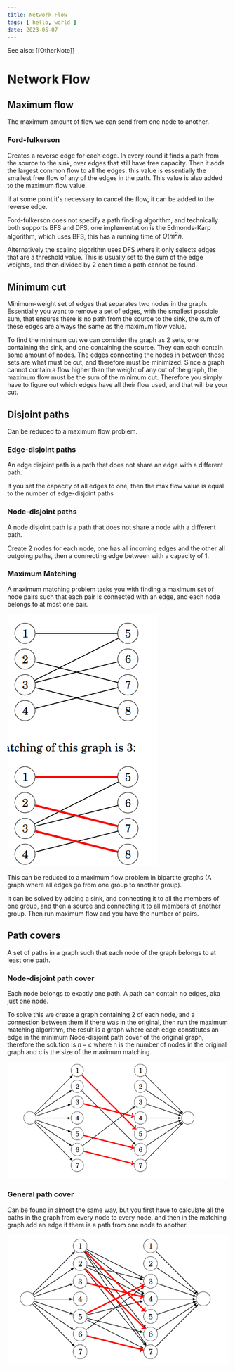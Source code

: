 ```yaml
---
title: Network Flow
tags: [ hello, world ]
date: 2023-06-07
---
```


See also: [[OtherNote]]

# Network Flow
## Maximum flow
The maximum amount of flow we can send from one node to another.

### Ford-fulkerson
Creates a reverse edge for each edge. In every round it finds a path from the source to the sink, over edges that still have free capacity. Then it adds the largest common flow to all the edges. this value is essentially the smallest free flow of any of the edges in the path. This value is also added to the maximum flow value.

If at some point it's necessary to cancel the flow, it can be added to the reverse edge.

Ford-fulkerson does not specify a path finding algorithm, and technically both supports BFS and DFS, one implementation is the Edmonds-Karp algorithm, which uses BFS, this has a running time of $O(m^2n$.

Alternatively the scaling algorithm uses DFS where it only selects edges that are a threshold value. This is usually set to the sum of the edge weights, and then divided by 2 each time a path cannot be found. 

## Minimum cut
Minimum-weight set of edges that separates two nodes in the graph. Essentially you want to remove a set of edges, with the smallest possible sum, that ensures there is no path from the source to the sink, the sum of these edges are always the same as the maximum flow value.

To find the minimum cut we can consider the graph as 2 sets, one containing the sink, and one containing the source. They can each contain some amount of nodes. The edges connecting the nodes in between those sets are what must be cut, and therefore must be minimized. Since a graph cannot contain a flow higher than the weight of any cut of the graph, the maximum flow must be the sum of the minimum cut. Therefore you simply have to figure out which edges have all their flow used, and that will be your cut.

## Disjoint paths
Can be reduced to a maximum flow problem.

### Edge-disjoint paths
An edge disjoint path is a path that does not share an edge with a different path.

If you set the capacity of all edges to one, then the max flow value is equal to the number of edge-disjoint paths

### Node-disjoint paths
A node disjoint path is a path that does not share a node with a different path.

Create 2 nodes for each node, one has all incoming edges and the other all outgoing paths, then a connecting edge between with a capacity of 1.

### Maximum Matching
A maximum matching problem tasks you with finding a maximum set of node pairs such that each pair is connected with an edge, and each node belongs to at most one pair.

![](img/pasted_img_20230607152204.png)

This can be reduced to a maximum flow problem in bipartite graphs (A graph where all edges go from one group to another group).

It can be solved by adding a sink, and connecting it to all the members of one group, and then a source and connecting it to all members of another group. Then run maximum flow and you have the number of pairs.

## Path covers
A set of paths in a graph such that each node of the graph belongs to at least one path.

### Node-disjoint path cover
Each node belongs to exactly one path. A path can contain no edges, aka just one node.

To solve this we create a graph containing 2 of each node, and a connection between them if there was in the original, then run the maximum matching algorithm, the result is a graph where each edge constitutes an edge in the minimum Node-disjoint path cover of the original graph, therefore the solution is $n-c$ where n is the number of nodes in the original graph and c is the size of the maximum matching.

![](img/pasted_img_20230607153631.png)

### General path cover
Can be found in almost the same way, but you first have to calculate all the paths in the graph from every node to every node, and then in the matching graph add an edge if there is a path from one node to another.

![](img/pasted_img_20230607154139.png)
